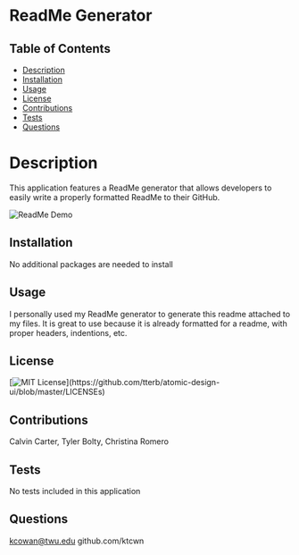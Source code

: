 # ReadMe Generator

## Table of Contents

 * [Description](#description)
 * [Installation](#installation)
 * [Usage](#usage)
 * [License](#license)
 * [Contributions](#contributions)
 * [Tests](#tests)
 * [Questions](#questions)
 
    
# Description

This application features a ReadMe generator that allows developers to easily write a properly formatted ReadMe to their GitHub.

![ReadMe Demo](./readMeGeneratorGif.gif)

## Installation

No additional packages are needed to install

## Usage

I personally used my ReadMe generator to generate this readme attached to my files. It is great to use because it is already formatted for a readme, with proper headers, indentions, etc.

## License

[![MIT License](https://img.shields.io/apm/l/atomic-design-ui.svg?)](https://github.com/tterb/atomic-design-ui/blob/master/LICENSEs)

## Contributions
Calvin Carter, Tyler Bolty, Christina Romero
 

## Tests

No tests included in this application

## Questions

kcowan@twu.edu
github.com/ktcwn
